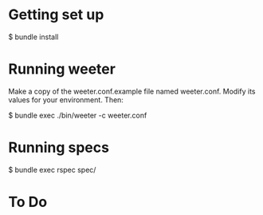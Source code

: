 Getting set up
==============

  $ bundle install


Running weeter
==============

Make a copy of the weeter.conf.example file named weeter.conf. Modify its values for your environment. Then:

  $ bundle exec ./bin/weeter -c weeter.conf

Running specs
=============

  $ bundle exec rspec spec/


To Do
=====

